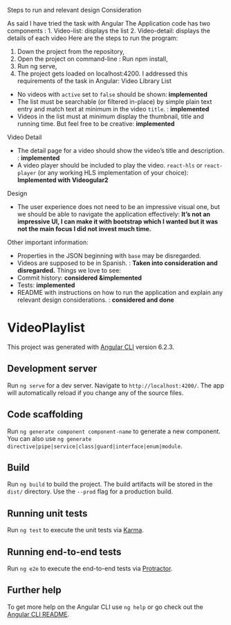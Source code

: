 Steps to run and relevant design Consideration

As said I have tried the task with Angular
The Application code has two components : 1. Video-list: displays the list
					         2. Video-detail: displays the details of each video
Here are the steps to run the program: 
1.	Down the project from the repository,
2.	Open the project on command-line : Run npm install,
3.	Run ng serve,
4.	The project gets loaded on localhost:4200.
I addressed this requirements of the task in Angular:
Video Library List
- No videos with `active` set to `false` should be shown:<b> implemented </b>
- The list must be searchable (or filtered in-place) by simple plain text entry and match text at minimum in the video `title`. : <b>implemented</b>
- Videos in the list must at minimum display the thumbnail, title and running time. But feel free to be creative: <b>implemented</b>
  
  
Video Detail
- The detail page for a video should show the video’s title and description. : <b>implemented</b>
- A video player should be included to play the video. `react-hls` or `react-player` (or any working HLS implementation of your choice):  <b>Implemented with Videogular2</b>

Design 
- The user experience does not need to be an impressive visual one, but we should be able to navigate the application effectively: <b>It’s not an impressive UI, I can make it with bootstrap which I wanted but it was not the main focus I did not invest much time.</b>
  
  
Other important information:
- Properties in the JSON beginning with `base` may be disregarded.
- Videos are supposed to be in Spanish. : <b>Taken into consideration and disregarded.</b>
Things we love to see:
- Commit history: <b>considered &implemented</b>
- Tests: <b>implemented</b>
- README with instructions on how to run the application and explain any relevant design considerations.  : <b>considered and done</b>






# VideoPlaylist

This project was generated with [Angular CLI](https://github.com/angular/angular-cli) version 6.2.3.

## Development server

Run `ng serve` for a dev server. Navigate to `http://localhost:4200/`. The app will automatically reload if you change any of the source files.

## Code scaffolding

Run `ng generate component component-name` to generate a new component. You can also use `ng generate directive|pipe|service|class|guard|interface|enum|module`.

## Build

Run `ng build` to build the project. The build artifacts will be stored in the `dist/` directory. Use the `--prod` flag for a production build.

## Running unit tests

Run `ng test` to execute the unit tests via [Karma](https://karma-runner.github.io).

## Running end-to-end tests

Run `ng e2e` to execute the end-to-end tests via [Protractor](http://www.protractortest.org/).

## Further help

To get more help on the Angular CLI use `ng help` or go check out the [Angular CLI README](https://github.com/angular/angular-cli/blob/master/README.md).
